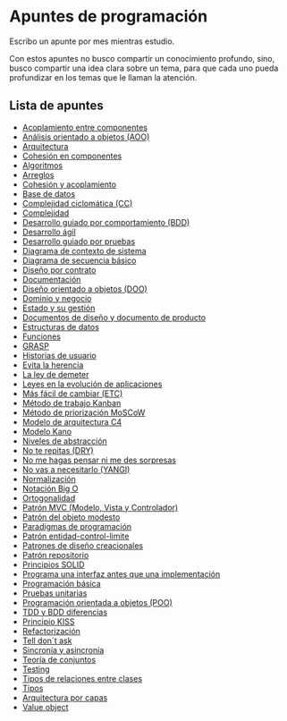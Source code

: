 # Apuntes de programación

Escribo un apunte por mes mientras estudio. 

Con estos apuntes no busco compartir un conocimiento profundo, sino, busco compartir una idea clara sobre un tema, para que cada uno pueda profundizar en los temas que le llaman la atención.
<!--lista_apuntes-->
## Lista de apuntes
- [Acoplamiento entre componentes](apuntes/Acoplamiento%20entre%20componentes.md)
- [Análisis orientado a objetos (AOO)](apuntes/Analisis%20orientado%20a%20objetos%20(AOO).md)
- [Arquitectura](apuntes/Arquitectura.md)
- [Cohesión en componentes](apuntes/Cohesion%20en%20componentes.md)
- [Algoritmos](apuntes/Algoritmos.md)
- [Arreglos](apuntes/Arreglos.md)
- [Cohesión y acoplamiento](apuntes/Cohesion%20y%20acoplamiento.md)
- [Base de datos](apuntes/Base%20de%20datos.md)
- [Complejidad ciclomática (CC)](apuntes/Complejidad%20ciclomatica%20(CC).md)
- [Complejidad](apuntes/Complejidad.md)
- [Desarrollo guiado por comportamiento (BDD)](apuntes/Desarrollo%20guiado%20por%20comportamiento%20(BDD).md)
- [Desarrollo ágil](apuntes/Desarrollo%20agil.md)
- [Desarrollo guiado por pruebas](apuntes/Desarrollo%20guiado%20por%20pruevas%20(TDD).md)
- [Diagrama de contexto de sistema](apuntes/Diagrama%20de%20contexto%20de%20sistema.md)
- [Diagrama de secuencia básico](apuntes/Diagrama%20de%20secuencia%20basico.md)
- [Diseño por contrato](apuntes/Disenno%20por%20contrato.md)
- [Documentación](apuntes/Documentacion.md)
- [Diseño orientado a objetos (DOO)](apuntes/Disenno%20orientado%20a%20objetos%20(DOO).md)
- [Dominio y negocio](apuntes/Dominio%20y%20negocio.md)
- [Estado y su gestión](apuntes/Estado%20y%20su%20gestion.md)
- [Documentos de diseño y documento de producto](apuntes/Documentos%20de%20disenno%20y%20documento%20de%20producto.md)
- [Estructuras de datos](apuntes/Estructuras%20de%20datos.md)
- [Funciones](apuntes/Funciones.md)
- [GRASP](apuntes/GRASP.md)
- [Historias de usuario](apuntes/Historias%20de%20usuario.md)
- [Evita la herencia](apuntes/Evita%20la%20herencia.md)
- [La ley de demeter](apuntes/La%20ley%20de%20demeter.md)
- [Leyes en la evolución de aplicaciones](apuntes/Leyes_en_la_evolucion_de_aplicaciones.md)
- [Más fácil de cambiar (ETC)](apuntes/Mas%20facil%20de%20cambiar%20(STR).md)
- [Método de trabajo Kanban](apuntes/Metodo%20de%20trabajo%20Kanban.md)
- [Método de priorización MoSCoW](apuntes/Metodo_de_priorizacion_MoSCoW.md)
- [Modelo de arquitectura C4](apuntes/Modelo_de_arquitectura_C4.md)
- [Modelo Kano](apuntes/Modelo_kano.md)
- [Niveles de abstracción](apuntes/Niveles%20de%20abstraccion.md)
- [No te repitas (DRY)](apuntes/No%20te%20repitas%20(DRY).md)
- [No me hagas pensar ni me des sorpresas](apuntes/No%20me%20hagas%20pensar%20ni%20me%20des%20sorpresas.md)
- [No vas a necesitarlo (YANGI)](apuntes/No%20vas%20a%20necesitarlo%20(YANGI).md)
- [Normalización](apuntes/Normalizacion.md)
- [Notación Big O](apuntes/Notacion%20Big%20O.md)
- [Ortogonalidad](apuntes/Ortogonalidad.md)
- [Patrón MVC (Modelo, Vista y Controlador)](apuntes/Patron%20MVC%20(Modelo,%20vista%20y%20controlador).md)
- [Patrón del objeto modesto](apuntes/Patron%20del%20objeto%20modesto.md)
- [Paradigmas de programación](apuntes/Paradigmas%20de%20programacion.md)
- [Patrón entidad-control-limite](apuntes/Patron%20entidad-control-limite.md)
- [Patrones de diseño creacionales](apuntes/Patrones%20de%20diseño%20creacionales.md)
- [Patrón repositorio](apuntes/Patron_repositorio.md)
- [Principios SOLID](apuntes/Principios%20SOLID.md)
- [Programa una interfaz antes que una implementación](apuntes/Programa%20una%20interfaz%20antes%20que%20una%20implementacion.md)
- [Programación básica](apuntes/Programacion%20basica.md)
- [Pruebas unitarias](apuntes/Pruevas%20unitarias.md)
- [Programación orientada a objetos (POO)](apuntes/Programacion%20orientada%20a%20objetos%20(POO).md)
- [TDD y BDD diferencias](apuntes/TDD%20y%20BDD%20diferencias.md)
- [Principio KISS](apuntes/Principio%20KISS.md)
- [Refactorización](apuntes/Refactorizacion.md)
- [Tell don´t ask](apuntes/Tell%20dont%20ask.md)
- [Sincronía y asincronía](apuntes/Sincronia%20y%20asincronia.md)
- [Teoría de conjuntos](apuntes/Teoria%20de%20conjuntos.md)
- [Testing](apuntes/Testing.md)
- [Tipos de relaciones entre clases](apuntes/Tipos%20de%20relaciones%20entre%20clases.md)
- [Tipos](apuntes/Tipos.md)
- [Arquitectura por capas](apuntes/arquitectura%20por%20capas.md)
- [Value object](apuntes/Value_object.md)
<!--lista_apuntes-->